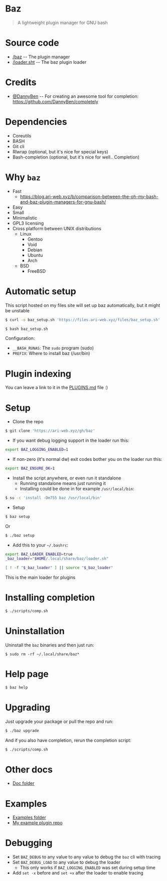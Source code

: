 # Baz

> A lightweight plugin manager for GNU bash

# Source code

-   [/baz](/baz) -- The plugin manager
-   [/loader.sht](/loader.sht) -- The baz plugin loader

# Credits

-   [@DannyBen](https://github.com/DannyBen) -- For creating an awesome tool for completion: https://github.com/DannyBen/completely

# Dependencies

-   Coreutils
-   BASH
-   Git cli
-   Rlwrap (optional, but it's nice for special keys)
-   Bash-completion (optional, but it's nice for well.. Completion)

# Why `baz`

-   Fast
    -   <https://blog.ari-web.xyz/b/comparison-between-the-oh-my-bash-and-baz-plugin-managers-for-gnu-bash/>
-   Easy
-   Small
-   Minimalistic
-   GPL3 licensing
-   Cross platform between UNIX distributions
    -   Linux
        -   Gentoo
        -   Void
        -   Debian
        -   Ubuntu
        -   Arch
    -   BSD
        -   FreeBSD

# Automatic setup

This script hosted on my files site will set up
baz automatically, but it might be unstable

```bash
$ curl -o baz_setup.sh 'https://files.ari-web.xyz/files/baz_setup.sh'

$ bash baz_setup.sh
```

Configuration:

-   `__BASH_RUNAS`: The `sudo` program (sudo)
-   `PREFIX`: Where to install baz (/usr/bin)

# Plugin indexing

You can leave a link to it in the [PLUGINS.md](/PLUGINS.md) file :)

# Setup

-   Clone the repo

```bash
$ git clone 'https://ari-web.xyz/gh/baz'
```

-   If you want debug logging support in the loader run this:

```sh
export BAZ_LOGGING_ENABLED=1
```

-   If non-zero (it's normal dw) exit codes bother you on the loader run this:

```sh
export BAZ_ENSURE_OK=1
```

-   Install the script anywhere, or even run it standalone
    -   Running standalone means just running it
    -   Installing could be done in for example `/usr/local/bin`:

```bash
$ su -c 'install -Dm755 baz /usr/local/bin'
```

-   Setup

```bash
$ baz setup
```

Or

```bash
$ ./baz setup
```

-   Add this to your `~/.bashrc`:

```bash
export BAZ_LOADER_ENABLED=true
_baz_loader="$HOME/.local/share/baz/loader.sh"

[ ! -f "$_baz_loader" ] || source "$_baz_loader"
```

This is the main loader for plugins

# Installing completion

```bash
$ ./scripts/comp.sh
```

# Uninstallation

Uninstall the `baz` binaries and then just run:

```
$ sudo rm -rf ~/.local/share/baz*
```

# Help page

```bash
$ baz help
```

# Upgrading

Just upgrade your package or pull the repo
and run:

```bash
$ ./baz upgrade
```

And if you also have completion, rerun the completion
script:

```bash
$ ./scripts/comp.sh
```

# Other docs

-   [Doc folder](/doc)

# Examples

-   [Examples folder](/examples)
-   [My example plugin repo](https://github.com/TruncatedDinosour/baz-example-plugin)

# Debugging

-   Set `BAZ_DEBUG` to any value to any value to debug the `baz` cli with tracing
-   Set `BAZ_DEBUG_LOAD` to any value to debug the loader
    -   This only works if `BAZ_LOGGING_ENABLED` was set during setup time
-   Add `set -x` before and `set +x` after the loader to enable tracing
